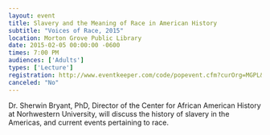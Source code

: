 ```yaml
---
layout: event
title: Slavery and the Meaning of Race in American History
subtitle: "Voices of Race, 2015"
location: Morton Grove Public Library
date: 2015-02-05 00:00:00 -0600
times: 7:00 PM
audiences: ['Adults']
types: ['Lecture']
registration: http://www.eventkeeper.com/code/popevent.cfm?curOrg=MGPL&curApp=events&eID=3804416&thisDate=NO_DATE
canceled: "No"
---
```

Dr. Sherwin Bryant, PhD, Director of the Center for African American History at Norhwestern University, will discuss the history of slavery in the  Americas,  and current events pertaining to race.

